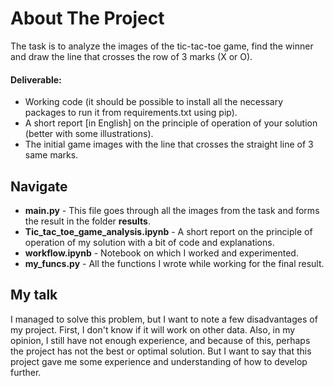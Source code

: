 # About The Project


The task is to analyze the images of the tic-tac-toe game, find the winner and draw the line that crosses the row of 3 marks (X or O). 

#### Deliverable: 

* Working code (it should be possible to install all the necessary packages to run it from requirements.txt using pip).
* A short report [in English] on the principle of operation of your solution (better with some illustrations).
* The initial game images with the line that crosses the straight line of 3 same marks.

## Navigate

* <b>main.py</b> - This file goes through all the images from the task and forms the result in the folder <b>results</b>.
* <b>Tic_tac_toe_game_analysis.ipynb</b> - A short report on the principle of operation of my solution with a bit of code and explanations.
* <b>workflow.ipynb</b> - Notebook on which I worked and experimented.
* <b>my_funcs.py</b> - All the functions I wrote while working for the final result.


## My talk

I managed to solve this problem, but I want to note a few disadvantages of my project. First, I don't know if it will work on other data. Also, in my opinion, I still have not enough experience, and because of this, perhaps the project has not the best or optimal solution. But I want to say that this project gave me some experience and understanding of how to develop further.